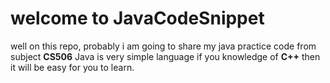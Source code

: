 # welcome to JavaCodeSnippet
well on this repo, probably i am going to share my java practice code from subject **CS506**
Java is very simple language if you knowledge of **C++** then it will be easy for you to learn.


